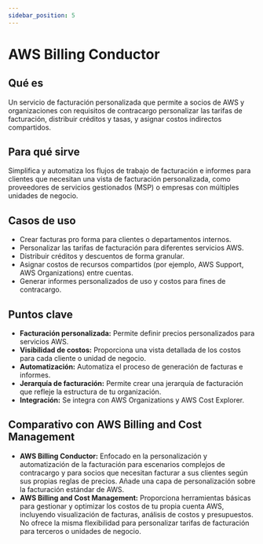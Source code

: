 ```yaml
---
sidebar_position: 5
---
```


# AWS Billing Conductor

## Qué es
Un servicio de facturación personalizada que permite a socios de AWS y organizaciones con requisitos de contracargo personalizar las tarifas de facturación, distribuir créditos y tasas, y asignar costos indirectos compartidos.

## Para qué sirve
Simplifica y automatiza los flujos de trabajo de facturación e informes para clientes que necesitan una vista de facturación personalizada, como proveedores de servicios gestionados (MSP) o empresas con múltiples unidades de negocio.

## Casos de uso
- Crear facturas pro forma para clientes o departamentos internos.
- Personalizar las tarifas de facturación para diferentes servicios AWS.
- Distribuir créditos y descuentos de forma granular.
- Asignar costos de recursos compartidos (por ejemplo, AWS Support, AWS Organizations) entre cuentas.
- Generar informes personalizados de uso y costos para fines de contracargo.

## Puntos clave
- **Facturación personalizada:** Permite definir precios personalizados para servicios AWS.
- **Visibilidad de costos:** Proporciona una vista detallada de los costos para cada cliente o unidad de negocio.
- **Automatización:** Automatiza el proceso de generación de facturas e informes.
- **Jerarquía de facturación:** Permite crear una jerarquía de facturación que refleje la estructura de tu organización.
- **Integración:** Se integra con AWS Organizations y AWS Cost Explorer.

## Comparativo con AWS Billing and Cost Management
- **AWS Billing Conductor:** Enfocado en la personalización y automatización de la facturación para escenarios complejos de contracargo y para socios que necesitan facturar a sus clientes según sus propias reglas de precios. Añade una capa de personalización sobre la facturación estándar de AWS.
- **AWS Billing and Cost Management:** Proporciona herramientas básicas para gestionar y optimizar los costos de tu propia cuenta AWS, incluyendo visualización de facturas, análisis de costos y presupuestos. No ofrece la misma flexibilidad para personalizar tarifas de facturación para terceros o unidades de negocio. 